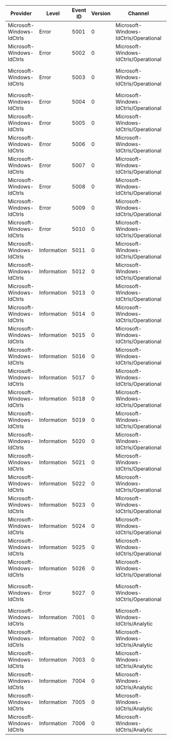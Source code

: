 Provider                   |  Level        |  Event ID  |  Version  |  Channel                                |  Task                          |  Opcode  |  Keyword         |  Message
---------------------------|---------------|------------|-----------|-----------------------------------------|--------------------------------|----------|------------------|---------------------------------------------------------------------------------------------------------
Microsoft-Windows-IdCtrls  |  Error        |  5001      |  0        |  Microsoft-Windows-IdCtrls/Operational  |                                |          |                  |  Cannot navigate to a non SSL URL - {URL}.
Microsoft-Windows-IdCtrls  |  Error        |  5002      |  0        |  Microsoft-Windows-IdCtrls/Operational  |                                |          |                  |  Invalid web page on document complete from {URL}.
Microsoft-Windows-IdCtrls  |  Error        |  5003      |  0        |  Microsoft-Windows-IdCtrls/Operational  |                                |          |                  |  Failed to navigate on {URL} for TargetFrameName {TargetFrameName}. (StatusCode {StatusCode})
Microsoft-Windows-IdCtrls  |  Error        |  5004      |  0        |  Microsoft-Windows-IdCtrls/Operational  |                                |          |                  |  Blocked a popup window from {URL} for ReferrerUrl {ReferrerUrl}. (Flags {Flags})
Microsoft-Windows-IdCtrls  |  Error        |  5005      |  0        |  Microsoft-Windows-IdCtrls/Operational  |                                |          |                  |  Failed to navigate on wizard ID {WizardID} through URL - {URL}. (Result {HRESULT})
Microsoft-Windows-IdCtrls  |  Error        |  5006      |  0        |  Microsoft-Windows-IdCtrls/Operational  |                                |          |                  |  Failed to execute [{Method}]. (Result {HRESULT})
Microsoft-Windows-IdCtrls  |  Error        |  5007      |  0        |  Microsoft-Windows-IdCtrls/Operational  |                                |          |                  |  Failed to execute [{Method}] for [{String}]. (Result {HRESULT})
Microsoft-Windows-IdCtrls  |  Error        |  5008      |  0        |  Microsoft-Windows-IdCtrls/Operational  |                                |          |                  |  Failed to invoke command in host for DISPID {DISPID} on parameter {ArgErr}. (Result {HRESULT})
Microsoft-Windows-IdCtrls  |  Error        |  5009      |  0        |  Microsoft-Windows-IdCtrls/Operational  |                                |          |                  |  Failed to navigate due to security problem {SecurityProblem}. (Result {HRESULT})
Microsoft-Windows-IdCtrls  |  Error        |  5010      |  0        |  Microsoft-Windows-IdCtrls/Operational  |                                |          |                  |  Failed to Get alternative URL for Wizard ID {WizardID}. (Result {HRESULT})
Microsoft-Windows-IdCtrls  |  Information  |  5011      |  0        |  Microsoft-Windows-IdCtrls/Operational  |                                |          |                  |  Security manager handle URL {URL} action {Action} as policy {Policy}. (Result {HRESULT})
Microsoft-Windows-IdCtrls  |  Information  |  5012      |  0        |  Microsoft-Windows-IdCtrls/Operational  |                                |          |                  |  Security manager allow ActiveX control for CLSID {CLSID}. (URL {URL})
Microsoft-Windows-IdCtrls  |  Information  |  5013      |  0        |  Microsoft-Windows-IdCtrls/Operational  |                                |          |                  |  Security manager disallow ActiveX control for CLSID {CLSID}. (URL {URL})
Microsoft-Windows-IdCtrls  |  Information  |  5014      |  0        |  Microsoft-Windows-IdCtrls/Operational  |                                |          |                  |  QueryCustomPolicy(ObjectSafety) default action for CLSID {CLSID}. (URL {URL})
Microsoft-Windows-IdCtrls  |  Information  |  5015      |  0        |  Microsoft-Windows-IdCtrls/Operational  |                                |          |                  |  QueryCustomPolicy(ObjectSafety) disallowed for CLSID {CLSID}. (URL {URL})
Microsoft-Windows-IdCtrls  |  Information  |  5016      |  0        |  Microsoft-Windows-IdCtrls/Operational  |                                |          |                  |  QueryCustomPolicy(ObjectSafety) default action for GUID {CLSID}. (URL {URL})
Microsoft-Windows-IdCtrls  |  Information  |  5017      |  0        |  Microsoft-Windows-IdCtrls/Operational  |                                |          |                  |  Before navigate to {URL}.
Microsoft-Windows-IdCtrls  |  Information  |  5018      |  0        |  Microsoft-Windows-IdCtrls/Operational  |                                |          |                  |  Navigate completed on {URL}.
Microsoft-Windows-IdCtrls  |  Information  |  5019      |  0        |  Microsoft-Windows-IdCtrls/Operational  |                                |          |                  |  Document completed on {URL}.
Microsoft-Windows-IdCtrls  |  Information  |  5020      |  0        |  Microsoft-Windows-IdCtrls/Operational  |                                |          |                  |  Navigate Redirected to {URL}.
Microsoft-Windows-IdCtrls  |  Information  |  5021      |  0        |  Microsoft-Windows-IdCtrls/Operational  |                                |          |                  |  Window resized to cx: {cx}, cy: {cy}.
Microsoft-Windows-IdCtrls  |  Information  |  5022      |  0        |  Microsoft-Windows-IdCtrls/Operational  |                                |          |                  |  Succeeded on executing [{Method}].
Microsoft-Windows-IdCtrls  |  Information  |  5023      |  0        |  Microsoft-Windows-IdCtrls/Operational  |                                |          |                  |  Succeeded on executing [{Method}] for [{String}].
Microsoft-Windows-IdCtrls  |  Information  |  5024      |  0        |  Microsoft-Windows-IdCtrls/Operational  |                                |          |                  |  Executed [{Method}] for [{String}]. (Result {HRESULT})
Microsoft-Windows-IdCtrls  |  Information  |  5025      |  0        |  Microsoft-Windows-IdCtrls/Operational  |                                |          |                  |
Microsoft-Windows-IdCtrls  |  Information  |  5026      |  0        |  Microsoft-Windows-IdCtrls/Operational  |                                |          |                  |
Microsoft-Windows-IdCtrls  |  Error        |  5027      |  0        |  Microsoft-Windows-IdCtrls/Operational  |                                |          |                  |  Failed to execute [{Method}] for [{String}]. Extended error text: {Extended String}. (Result {HRESULT})
Microsoft-Windows-IdCtrls  |  Information  |  7001      |  0        |  Microsoft-Windows-IdCtrls/Analytic     |  Perf_IdControl_CreateControl  |  Start   |  IdentityWizard  |
Microsoft-Windows-IdCtrls  |  Information  |  7002      |  0        |  Microsoft-Windows-IdCtrls/Analytic     |  Perf_IdControl_CreateControl  |  Stop    |  IdentityWizard  |
Microsoft-Windows-IdCtrls  |  Information  |  7003      |  0        |  Microsoft-Windows-IdCtrls/Analytic     |  Perf_IdControl_GetInitialURL  |  Start   |  IdentityWizard  |
Microsoft-Windows-IdCtrls  |  Information  |  7004      |  0        |  Microsoft-Windows-IdCtrls/Analytic     |  Perf_IdControl_GetInitialURL  |  Stop    |  IdentityWizard  |
Microsoft-Windows-IdCtrls  |  Information  |  7005      |  0        |  Microsoft-Windows-IdCtrls/Analytic     |  Perf_IdControl_Navigate       |  Start   |  IdentityWizard  |
Microsoft-Windows-IdCtrls  |  Information  |  7006      |  0        |  Microsoft-Windows-IdCtrls/Analytic     |  Perf_IdControl_Navigate       |  Stop    |  IdentityWizard  |